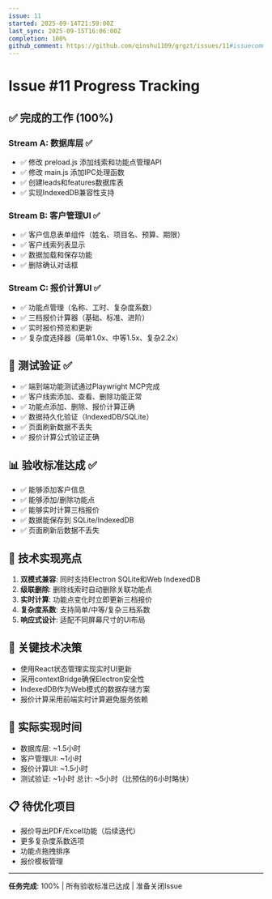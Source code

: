 ```yaml
---
issue: 11
started: 2025-09-14T21:59:00Z
last_sync: 2025-09-15T16:06:00Z
completion: 100%
github_comment: https://github.com/qinshu1109/grgzt/issues/11#issuecomment-3289654209
---
```


# Issue #11 Progress Tracking

## ✅ 完成的工作 (100%)

### Stream A: 数据库层 ✅
- ✅ 修改 preload.js 添加线索和功能点管理API
- ✅ 修改 main.js 添加IPC处理函数
- ✅ 创建leads和features数据库表
- ✅ 实现IndexedDB兼容性支持

### Stream B: 客户管理UI ✅
- ✅ 客户信息表单组件（姓名、项目名、预算、期限）
- ✅ 客户线索列表显示
- ✅ 数据加载和保存功能
- ✅ 删除确认对话框

### Stream C: 报价计算UI ✅
- ✅ 功能点管理（名称、工时、复杂度系数）
- ✅ 三档报价计算器（基础、标准、进阶）
- ✅ 实时报价预览和更新
- ✅ 复杂度选择器（简单1.0x、中等1.5x、复杂2.2x）

## 🧪 测试验证 ✅
- ✅ 端到端功能测试通过Playwright MCP完成
- ✅ 客户线索添加、查看、删除功能正常
- ✅ 功能点添加、删除、报价计算正确
- ✅ 数据持久化验证（IndexedDB/SQLite）
- ✅ 页面刷新数据不丢失
- ✅ 报价计算公式验证正确

## 📊 验收标准达成 ✅
- ✅ 能够添加客户信息
- ✅ 能够添加/删除功能点
- ✅ 能够实时计算三档报价
- ✅ 数据能保存到 SQLite/IndexedDB
- ✅ 页面刷新后数据不丢失

## 🔧 技术实现亮点
1. **双模式兼容**: 同时支持Electron SQLite和Web IndexedDB
2. **级联删除**: 删除线索时自动删除关联功能点
3. **实时计算**: 功能点变化时立即更新三档报价
4. **复杂度系数**: 支持简单/中等/复杂三档系数
5. **响应式设计**: 适配不同屏幕尺寸的UI布局

## 📝 关键技术决策
- 使用React状态管理实现实时UI更新
- 采用contextBridge确保Electron安全性
- IndexedDB作为Web模式的数据存储方案
- 报价计算采用前端实时计算避免服务依赖

## 🎯 实际实现时间
- 数据库层: ~1.5小时
- 客户管理UI: ~1小时
- 报价计算UI: ~1.5小时
- 测试验证: ~1小时
总计: ~5小时（比预估的6小时略快）

## 📋 待优化项目
- 报价导出PDF/Excel功能（后续迭代）
- 更多复杂度系数选项
- 功能点拖拽排序
- 报价模板管理

---
**任务完成**: 100% | 所有验收标准已达成 | 准备关闭Issue
